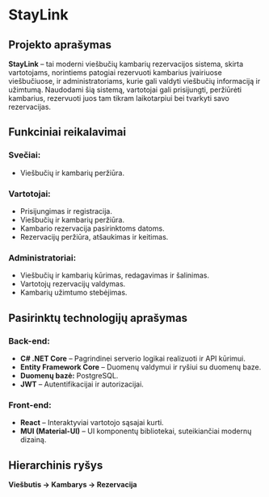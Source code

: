 # StayLink

## Projekto aprašymas
**StayLink** – tai moderni viešbučių kambarių rezervacijos sistema, skirta vartotojams, norintiems patogiai rezervuoti kambarius įvairiuose viešbučiuose, ir administratoriams, kurie gali valdyti viešbučių informaciją ir užimtumą. Naudodami šią sistemą, vartotojai gali prisijungti, peržiūrėti kambarius, rezervuoti juos tam tikram laikotarpiui bei tvarkyti savo rezervacijas.

## Funkciniai reikalavimai

### Svečiai:
- Viešbučių ir kambarių peržiūra.

### Vartotojai:
- Prisijungimas ir registracija.
- Viešbučių ir kambarių peržiūra.
- Kambario rezervacija pasirinktoms datoms.
- Rezervacijų peržiūra, atšaukimas ir keitimas.

### Administratoriai:
- Viešbučių ir kambarių kūrimas, redagavimas ir šalinimas.
- Vartotojų rezervacijų valdymas.
- Kambarių užimtumo stebėjimas.

## Pasirinktų technologijų aprašymas

### Back-end:
- **C# .NET Core** – Pagrindinei serverio logikai realizuoti ir API kūrimui.
- **Entity Framework Core** – Duomenų valdymui ir ryšiui su duomenų baze.
- **Duomenų bazė:** PostgreSQL.
- **JWT** – Autentifikacijai ir autorizacijai.

### Front-end:
- **React** – Interaktyviai vartotojo sąsajai kurti.
- **MUI (Material-UI)** – UI komponentų bibliotekai, suteikiančiai modernų dizainą.

## Hierarchinis ryšys
**Viešbutis -> Kambarys -> Rezervacija**
